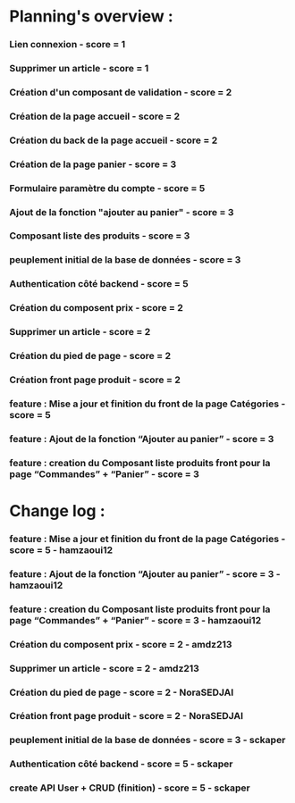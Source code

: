 # Planning's overview :

### Lien connexion - score = 1

### Supprimer un article - score = 1

### Création d'un composant de validation - score = 2

### Création de la page accueil - score = 2

### Création du back de la page accueil - score = 2

### Création de la page panier - score = 3

### Formulaire paramètre du compte - score = 5

### Ajout de la fonction "ajouter au panier" - score = 3

### Composant liste des produits - score = 3

### peuplement initial de la base de données - score = 3

### Authentication côté backend - score = 5

### Création du composent prix - score = 2

### Supprimer un article - score = 2

### Création du pied de page - score = 2

### Création front page produit - score = 2

### feature : Mise a jour et finition du front de la page Catégories - score = 5

### feature : Ajout de la fonction “Ajouter au panier” - score = 3

### feature : creation du Composant liste produits front pour la page “Commandes” + “Panier” - score = 3

# Change log :

### feature : Mise a jour et finition du front de la page Catégories - score = 5 - hamzaoui12

### feature : Ajout de la fonction “Ajouter au panier” - score = 3 - hamzaoui12

### feature : creation du Composant liste produits front pour la page “Commandes” + “Panier” - score = 3 - hamzaoui12

### Création du composent prix - score = 2 - amdz213

### Supprimer un article - score = 2 - amdz213

### Création du pied de page - score = 2 - NoraSEDJAI

### Création front page produit - score = 2 - NoraSEDJAI

### peuplement initial de la base de données - score = 3 - sckaper

### Authentication côté backend - score = 5 - sckaper

### create API User + CRUD (finition) - score = 5 - sckaper
